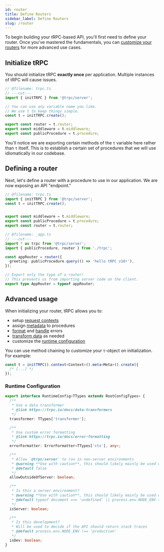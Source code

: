 ```yaml
---
id: router
title: Define Routers
sidebar_label: Define Routers
slug: /router
---
```


To begin building your tRPC-based API, you'll first need to define your router. Once you've mastered the fundamentals, you can [customize your routers](#advanced-usage) for more advanced use cases.

## Initialize tRPC

You should initialize tRPC **exactly once** per application. Multiple instances of tRPC will cause issues.

```ts twoslash title='server/trpc.ts'
// @filename: trpc.ts
// ---cut---
import { initTRPC } from '@trpc/server';

// You can use any variable name you like.
// We use t to keep things simple.
const t = initTRPC.create();

export const router = t.router;
export const middleware = t.middleware;
export const publicProcedure = t.procedure;
```

You'll notice we are exporting certain methods of the `t` variable here rather than `t` itself. This is to establish a certain set of procedures that we will use idiomatically in our codebase.

## Defining a router

Next, let's define a router with a procedure to use in our application. We are now exposing an API "endpoint."

```ts twoslash title="server/_app.ts"
// @filename: trpc.ts
import { initTRPC } from '@trpc/server';
const t = initTRPC.create();


export const middleware = t.middleware;
export const publicProcedure = t.procedure;
export const router = t.router;

// @filename: _app.ts
// ---cut---
import * as trpc from '@trpc/server';
import { publicProcedure, router } from './trpc';

const appRouter = router({
  greeting: publicProcedure.query(() => 'hello tRPC v10!'),
});

// Export only the type of a router!
// This prevents us from importing server code on the client.
export type AppRouter = typeof appRouter;
```

## Advanced usage

When initializing your router, tRPC allows you to:

- setup [request contexts](/docs/context)
- assign [metadata](/docs/metadata) to procedures
- [format](/docs/error-formatting) and [handle](/docs/error-handling) errors
- [transform data](/docs/data-transformers) as needed
- customize the [runtime configuration](#runtime-configuration)

You can use method chaining to customize your `t`-object on initialization. For example:

```ts
const t = initTRPC().context<Context>().meta<Meta>().create({
  /* [...] */
});
```

### Runtime Configuration

```ts
export interface RuntimeConfig<TTypes extends RootConfigTypes> {
  /**
   * Use a data transformer
   * @link https://trpc.io/docs/data-transformers
   */
  transformer: TTypes['transformer'];

  /**
   * Use custom error formatting
   * @link https://trpc.io/docs/error-formatting
   */
  errorFormatter: ErrorFormatter<TTypes['ctx'], any>;

  /**
   * Allow `@trpc/server` to run in non-server environments
   * @warning **Use with caution**, this should likely mainly be used within testing.
   * @default false
   */
  allowOutsideOfServer: boolean;

  /**
   * Is this a server environment?
   * @warning **Use with caution**, this should likely mainly be used within testing.
   * @default typeof document === 'undefined' || process.env.NODE_ENV === 'test'
   */
  isServer: boolean;

  /**
   * Is this development?
   * Will be used to decide if the API should return stack traces
   * @default process.env.NODE_ENV !== 'production'
   */
  isDev: boolean;
}
```
